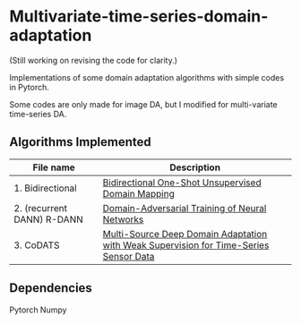 # Multivariate-time-series-domain-adaptation
(Still working on revising the code for clarity.)

Implementations of some domain adaptation algorithms with simple codes in Pytorch.

Some codes are only made for image DA, but I modified for multi-variate time-series DA.


## Algorithms Implemented
| File name    | Description                                    |
| ---------- | ---------------------------------------------- |
| 1. Bidirectional | [Bidirectional One-Shot Unsupervised Domain Mapping](https://arxiv.org/abs/1909.01595)|
| 2. (recurrent DANN) R-DANN   | [Domain-Adversarial Training of Neural Networks](https://arxiv.org/abs/1505.07818)|
| 3. CoDATS   | [Multi-Source Deep Domain Adaptation with Weak Supervision for Time-Series Sensor Data](https://arxiv.org/abs/1801.01290) |

## Dependencies
Pytorch
Numpy


